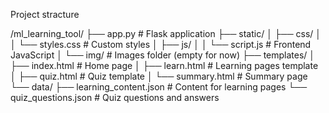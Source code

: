 Project stracture

/ml_learning_tool/
├── app.py # Flask application
├── static/
│ ├── css/
│ │ └── styles.css # Custom styles
│ ├── js/
│ │ └── script.js # Frontend JavaScript
│ └── img/ # Images folder (empty for now)
├── templates/
│ ├── index.html # Home page
│ ├── learn.html # Learning pages template
│ ├── quiz.html # Quiz template
│ └── summary.html # Summary page
└── data/
├── learning_content.json # Content for learning pages
└── quiz_questions.json # Quiz questions and answers
